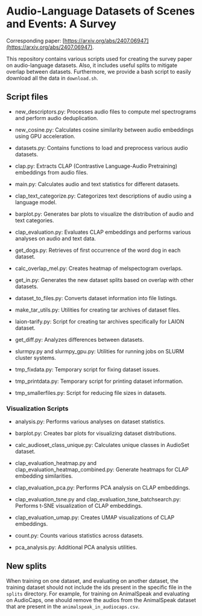 # Audio-Language Datasets of Scenes and Events: A Survey

Corresponding paper: [https://arxiv.org/abs/2407.06947](https://arxiv.org/abs/2407.06947).

This repository contains various scripts used for creating the survey paper on audio-language datasets. Also, it includes useful splits to mitigate overlap between datasets. Furthermore, we provide a bash script to easily download all the data in `download.sh`.

## Script files

- new_descriptors.py: Processes audio files to compute mel spectrograms and perform audio deduplication.

- new_cosine.py: Calculates cosine similarity between audio embeddings using GPU acceleration.

- datasets.py: Contains functions to load and preprocess various audio datasets.

- clap.py: Extracts CLAP (Contrastive Language-Audio Pretraining) embeddings from audio files.

- main.py: Calculates audio and text statistics for different datasets.

- clap_text_categorize.py: Categorizes text descriptions of audio using a language model.

- barplot.py: Generates bar plots to visualize the distribution of audio and text categories.

- clap_evaluation.py: Evaluates CLAP embeddings and performs various analyses on audio and text data.

- get_dogs.py: Retrieves of first occurrence of the word dog in each dataset.

- calc_overlap_mel.py: Creates heatmap of melspectogram overlaps.

- get_in.py: Generates the new dataset splits based on overlap with other datasets.

- dataset_to_files.py: Converts dataset information into file listings.

- make_tar_utils.py: Utilities for creating tar archives of dataset files.

- laion-tarify.py: Script for creating tar archives specifically for LAION dataset.

- get_diff.py: Analyzes differences between datasets.

- slurmpy.py and slurmpy_gpu.py: Utilities for running jobs on SLURM cluster systems.

- tmp_fixdata.py: Temporary script for fixing dataset issues.

- tmp_printdata.py: Temporary script for printing dataset information.

- tmp_smallerfiles.py: Script for reducing file sizes in datasets.

### Visualization Scripts

- analysis.py: Performs various analyses on dataset statistics.

- barplot.py: Creates bar plots for visualizing dataset distributions.

- calc_audioset_class_unique.py: Calculates unique classes in AudioSet dataset.

- clap_evaluation_heatmap.py and clap_evaluation_heatmap_combined.py: Generate heatmaps for CLAP embedding similarities.

- clap_evaluation_pca.py: Performs PCA analysis on CLAP embeddings.

- clap_evaluation_tsne.py and clap_evaluation_tsne_batchsearch.py: Performs t-SNE visualization of CLAP embeddings.

- clap_evaluation_umap.py: Creates UMAP visualizations of CLAP embeddings.

- count.py: Counts various statistics across datasets.

- pca_analysis.py: Additional PCA analysis utilities.

## New splits

When training on one dataset, and evaluating on another dataset, the training dataset should not include the ids present in the specific file in the `splits` directory. 
For example, for training on AnimalSpeak and evaluating on AudioCaps, one should remove the audios from the AnimalSpeak dataset that are present in the `animalspeak_in_audiocaps.csv`. 

